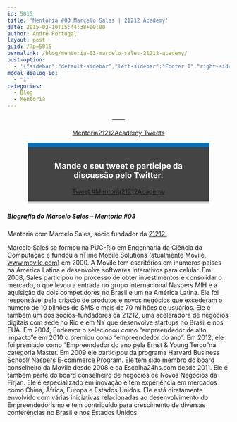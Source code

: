 ```yaml
---
id: 5015
title: 'Mentoria #03 Marcelo Sales | 21212 Academy'
date: 2015-02-10T15:44:38+00:00
author: André Portugal
layout: post
guid: /?p=5015
permalink: /blog/mentoria-03-marcelo-sales-21212-academy/
post-option:
  - '{"sidebar":"default-sidebar","left-sidebar":"Footer 1","right-sidebar":"Footer 1","page-title":"","page-caption":""}'
modal-dialog-id:
  - "1"
categories:
  - Blog
  - Mentoria
---
```

<p style="text-align: center;">
  &#8212;&#8212;
</p>

<p style="text-align: center;">
</p>

<p style="text-align: center;">
  <a class="twitter-timeline" href="https://twitter.com/hashtag/Mentoria21212Academy" data-widget-id="560158493144260608" data-chrome="nofooter noborders transparent">Mentoria21212Academy Tweets</a>
</p>

<div class="tweet-container" style="width: 76%; margin: auto; padding: 1em; background: #444444; border-top: 10px solid #0072bc; border-bottom: 5px solid #cccccc; margin-bottom: 1em;">
  <div class="tweet-description" style="color: #ffffff;">
    <p style="font-size: 18px; text-align: center;">
      <strong>Mande o seu tweet e participe da discussão pelo Twitter.</strong>
    </p>
  </div>

  <div class="tweet-button" style="text-align: center;">
    <a class="twitter-hashtag-button" href="https://twitter.com/intent/tweet?original_referer=http%3A%2F%2Facademy.21212.com%2Fblog%2Fmentoria-03-marcelo-sales-21212-academy%2F%3Fpreview%3Dtrue%26preview_id%3D4700%26preview_nonce%3Dc423cca8bc%26post_format%3Dstandard&text=%23Mentoria21212Academy&tw_p=tweetbutton&url=http%3A%2F%2Fbit.ly%2F195PZdv" data-size="large"> Tweet #Mentoria21212Academy</a><br />
  </div>
</div>

##### Biografia do Marcelo Sales &#8211; Mentoria #03

Mentoria com Marcelo Sales, sócio fundador da [21212.](http://21212.com/)

Marcelo Sales se formou na PUC-Rio em Engenharia da Ciência da Computação e fundou a nTime Mobile Solutions (atualmente Movile, www.movile.com) em 2000. A Movile tem escritórios em inúmeros países na América Latina e desenvolve softwares interativos para celular. Em 2008, Sales participou no processo de obter investimentos e consolidar o mercado, o que levou a entrada no grupo internacional Naspers MIH e a aquisição de dois competidores no Brasil e um na América Latina. Ele foi responsável pela criação de produtos e novos negócios que excederam o número de 10 bilhões de SMS e mais de 70 milhões de usuários. Ele é também um dos sócios-fundadores da 21212, uma aceleradora de negócios digitais com sede no Rio e em NY que desenvolve startups no Brasil e nos EUA. Em 2004, Endeavor o selecionou como &#8220;empreendedor de alto impacto&#8221;e em 2010 o premiou como &#8220;empreendedor do ano&#8221;. Em 2012, ele foi premiado como &#8220;Empreendedor do ano pela Ernst & Young Terco&#8221;na categoria Master. Em 2009 ele participou da programa Harvard Business School/ Naspers E-commerce Program. Ele tem sido membro do board conselheiro da Movile desde 2008 e da Escolha24hs.com desde 2011. Ele é também parte do board conselheiro de negócios de Novos Negócios da Firjan. Ele é especializado em inovação e tem experiência em mercados como China, África, Europa e Estados Unidos. Ele está diretamente envolvido com várias iniciativas relacionadas ao desenvolvimento do Empreendedorismo e tem contribuído para crescimento de diversas conferências no Brasil e nos Estados Unidos.